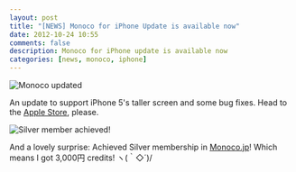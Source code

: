 ```yaml
---
layout: post
title: "[NEWS] Monoco for iPhone Update is available now"
date: 2012-10-24 10:55
comments: false
description: Monoco for iPhone update is available now
categories: [news, monoco, iphone]
---
```

![Monoco updated](http://f.cl.ly/items/2U2H0J0g1F2V422R0V3O/update.png)

An update to support iPhone 5's taller screen and some bug fixes. Head to the [Apple Store](https://itunes.apple.com/jp/app/monoco/id539376693?ls=1&mt=8), please.

<!-- more -->

![Silver member achieved!](http://f.cl.ly/items/2Y3M2G1T1B0n1b0G1f1x/credits.png)

And a lovely surprise: Achieved Silver membership in [Monoco.jp](https://monoco.jp/signup?ref=n)! Which means I got 3,000円 credits! ヽ(｀◇´)/